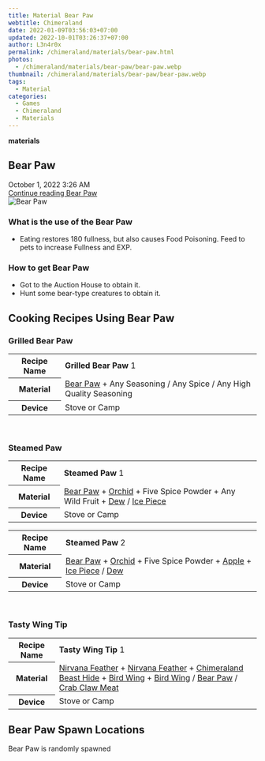 ```yaml
---
title: Material Bear Paw
webtitle: Chimeraland
date: 2022-01-09T03:56:03+07:00
updated: 2022-10-01T03:26:37+07:00
author: L3n4r0x
permalink: /chimeraland/materials/bear-paw.html
photos:
  - /chimeraland/materials/bear-paw/bear-paw.webp
thumbnail: /chimeraland/materials/bear-paw/bear-paw.webp
tags:
  - Material
categories:
  - Games
  - Chimeraland
  - Materials
---
```


<section id="bootstrap-wrapper">
  <link
    rel="stylesheet"
    href="https://cdn.statically.io/gh/dimaslanjaka/Web-Manajemen/40ac3225/css/bootstrap-4.5-wrapper.css"
  />
  <div
    class="row g-0 border rounded overflow-hidden flex-md-row mb-4 shadow-sm position-relative"
  >
    <div class="col p-4 d-flex flex-column position-static">
      <strong class="d-inline-block mb-2 text-success">materials</strong>
      <h2 class="mb-0">Bear Paw</h2>
      <div class="mb-1 text-muted">October 1, 2022 3:26 AM</div>
      <a
        href="/chimeraland/materials/bear-paw.html"
        class="stretched-link d-none"
        >Continue reading Bear Paw</a
      >
    </div>
    <div class="col-auto d-none d-lg-block">
      <img src="/chimeraland/materials/bear-paw/bear-paw.webp" alt="Bear Paw" />
    </div>
  </div>
  <div class="row">
    <div class="col-lg-6 col-12 mb-2">
      <div class="card">
        <div class="card-body">
          <h3 class="card-title">What is the use of the Bear Paw</h3>
          <div class="card-text">
            <ul>
              <li>
                Eating restores 180 fullness, but also causes Food Poisoning.
                Feed to pets to increase Fullness and EXP.
              </li>
            </ul>
          </div>
        </div>
      </div>
    </div>
    <div class="col-lg-6 col-12 mb-2">
      <div class="card">
        <div class="card-body">
          <h3 class="card-title">How to get Bear Paw</h3>
          <div class="card-text">
            <ul>
              <li>Got to the Auction House to obtain it.</li>
              <li>Hunt some bear-type creatures to obtain it.</li>
            </ul>
          </div>
        </div>
      </div>
    </div>
    <div class="col-12 mb-2">
      <h2 id="cookable">Cooking Recipes Using Bear Paw</h2>
      <div id="recipe-grilled-bear-paw">
        <h3 id="item-grilled-bear-paw">Grilled Bear Paw</h3>
        <div class="mb-2">
          <table class="table">
            <tr>
              <th>Recipe Name</th>
              <td><b>Grilled Bear Paw</b> 1</td>
            </tr>
            <tr>
              <th>Material</th>
              <td>
                <a
                  class="text-decoration-none"
                  href="/chimeraland/materials/bear-paw.html"
                  >Bear Paw</a
                ><span> + </span>Any Seasoning<span> / </span>Any Spice<span>
                  / </span
                >Any High Quality Seasoning
              </td>
            </tr>
            <tr>
              <th>Device</th>
              <td>Stove or Camp</td>
            </tr>
          </table>
        </div>
      </div>
      <br />
      <div id="recipe-steamed-paw">
        <h3 id="item-steamed-paw">Steamed Paw</h3>
        <div class="mb-2">
          <table class="table">
            <tr>
              <th>Recipe Name</th>
              <td><b>Steamed Paw</b> 1</td>
            </tr>
            <tr>
              <th>Material</th>
              <td>
                <a
                  class="text-decoration-none"
                  href="/chimeraland/materials/bear-paw.html"
                  >Bear Paw</a
                ><span> + </span
                ><a
                  class="text-decoration-none"
                  href="/chimeraland/materials/orchid.html"
                  >Orchid</a
                ><span> + </span>Five Spice Powder<span> + </span>Any Wild
                Fruit<span> + </span
                ><a
                  class="text-decoration-none"
                  href="/chimeraland/materials/dew.html"
                  >Dew</a
                ><span> / </span
                ><a
                  class="text-decoration-none"
                  href="/chimeraland/materials/ice-piece.html"
                  >Ice Piece</a
                >
              </td>
            </tr>
            <tr>
              <th>Device</th>
              <td>Stove or Camp</td>
            </tr>
          </table>
        </div>
        <div class="mb-2">
          <table class="table">
            <tr>
              <th>Recipe Name</th>
              <td><b>Steamed Paw</b> 2</td>
            </tr>
            <tr>
              <th>Material</th>
              <td>
                <a
                  class="text-decoration-none"
                  href="/chimeraland/materials/bear-paw.html"
                  >Bear Paw</a
                ><span> + </span
                ><a
                  class="text-decoration-none"
                  href="/chimeraland/materials/orchid.html"
                  >Orchid</a
                ><span> + </span>Five Spice Powder<span> + </span
                ><a
                  class="text-decoration-none"
                  href="/chimeraland/materials/apple.html"
                  >Apple</a
                ><span> + </span
                ><a
                  class="text-decoration-none"
                  href="/chimeraland/materials/ice-piece.html"
                  >Ice Piece</a
                ><span> / </span
                ><a
                  class="text-decoration-none"
                  href="/chimeraland/materials/dew.html"
                  >Dew</a
                >
              </td>
            </tr>
            <tr>
              <th>Device</th>
              <td>Stove or Camp</td>
            </tr>
          </table>
        </div>
      </div>
      <br />
      <div id="recipe-tasty-wing-tip">
        <h3 id="item-tasty-wing-tip">Tasty Wing Tip</h3>
        <div class="mb-2">
          <table class="table">
            <tr>
              <th>Recipe Name</th>
              <td><b>Tasty Wing Tip</b> 1</td>
            </tr>
            <tr>
              <th>Material</th>
              <td>
                <a
                  class="text-decoration-none"
                  href="/chimeraland/materials/nirvana-feather.html"
                  >Nirvana Feather</a
                ><span> + </span
                ><a
                  class="text-decoration-none"
                  href="/chimeraland/materials/nirvana-feather.html"
                  >Nirvana Feather</a
                ><span> + </span
                ><a
                  class="text-decoration-none"
                  href="/chimeraland/materials/chimeraland-beast-hide.html"
                  >Chimeraland Beast Hide</a
                ><span> + </span
                ><a
                  class="text-decoration-none"
                  href="/chimeraland/materials/bird-wing.html"
                  >Bird Wing</a
                ><span> + </span
                ><a
                  class="text-decoration-none"
                  href="/chimeraland/materials/bird-wing.html"
                  >Bird Wing</a
                ><span> / </span
                ><a
                  class="text-decoration-none"
                  href="/chimeraland/materials/bear-paw.html"
                  >Bear Paw</a
                ><span> / </span
                ><a
                  class="text-decoration-none"
                  href="/chimeraland/materials/crab-claw-meat.html"
                  >Crab Claw Meat</a
                >
              </td>
            </tr>
            <tr>
              <th>Device</th>
              <td>Stove or Camp</td>
            </tr>
          </table>
        </div>
      </div>
    </div>
    <div class="col-12 mb-2">
      <h2>Bear Paw Spawn Locations</h2>
      <p>Bear Paw is randomly spawned</p>
    </div>
  </div>
</section>